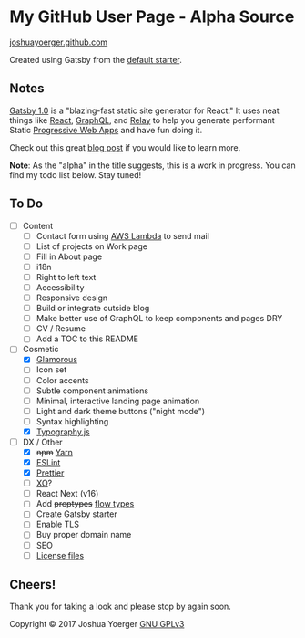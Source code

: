 # My GitHub User Page - Alpha Source
[joshuayoerger.github.com](http://joshuayoerger.github.com)

Created using Gatsby from the [default starter](https://github.com/gatsbyjs/gatsby-starter-default).

## Notes

[Gatsby 1.0](https://gatsbyjs.org) is a "blazing-fast static site generator for React." It uses neat things like [React](https://reactjs.org), [GraphQL](http://graphql.org), and [Relay](https://facebook.github.io/relay/) to help you generate performant Static [Progressive Web Apps](https://developers.google.com/web/progressive-web-apps/) and have fun doing it.

Check out this great [blog post](https://www.gatsbyjs.org/blog/gatsby-v1/) if you would like to learn more.

**Note**: As the "alpha" in the title suggests, this is a work in progress. You can find my todo list below. Stay tuned!

## To Do

- [ ] Content
  - [ ] Contact form using [AWS Lambda](https://aws.amazon.com/lambda/) to send mail
  - [ ] List of projects on Work page
  - [ ] Fill in About page
  - [ ] i18n
  - [ ] Right to left text
  - [ ] Accessibility
  - [ ] Responsive design
  - [ ] Build or integrate outside blog
  - [ ] Make better use of GraphQL to keep components and pages DRY
  - [ ] CV / Resume
  - [ ] Add a TOC to this README
- [ ] Cosmetic
  - [x] [Glamorous](https://glamorous.rocks)
  - [ ] Icon set
  - [ ] Color accents
  - [ ] Subtle component animations
  - [ ] Minimal, interactive landing page animation
  - [ ] Light and dark theme buttons ("night mode")
  - [ ] Syntax highlighting
  - [x] [Typography.js](https://kyleamathews.github.io/typography.js/) 
- [ ] DX / Other
  - [x] ~~npm~~ [Yarn](https://yarnpkg.com)
  - [x] [ESLint](https://eslint.org)
  - [x] [Prettier](https://prettier.io)
  - [ ] [XO](https://github.com/sindresorhus/xo)?
  - [ ] React Next (v16)
  - [ ] Add ~~proptypes~~ [flow types](https://flow.org)
  - [ ] Create Gatsby starter
  - [ ] Enable TLS
  - [ ] Buy proper domain name
  - [ ] SEO
  - [ ] [License files](https://choosealicense.com/licenses/gpl-3.0/)

## Cheers!

Thank you for taking a look and please stop by again soon.

 Copyright :copyright: 2017 Joshua Yoerger [GNU GPLv3](https://www.gnu.org/licenses/gpl.html)
